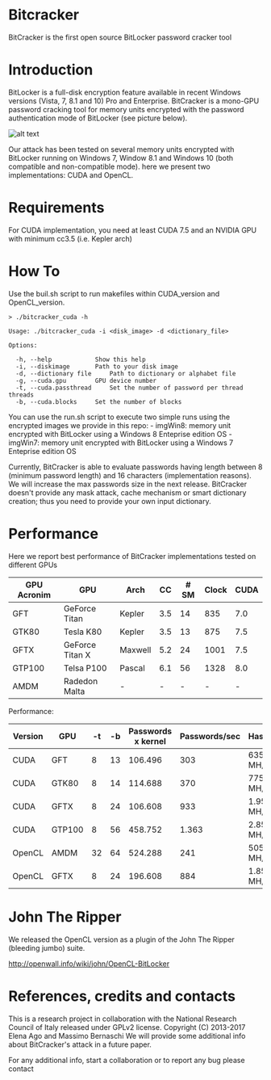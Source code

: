 Bitcracker
========

BitCracker is the first open source BitLocker password cracker tool

Introduction
===

BitLocker is a full-disk encryption feature available in recent Windows versions (Vista, 7, 8.1 and 10) Pro and Enterprise.
BitCracker is a mono-GPU password cracking tool for memory units encrypted with the password authentication mode of BitLocker (see picture below).

![alt text](http://openwall.info/wiki/_media/john/bitcracker_img1.png)

Our attack has been tested on several memory units encrypted with BitLocker running on Windows 7, Window 8.1 and Windows 10 (both compatible and non-compatible mode).
here we present two implementations: CUDA and OpenCL.

Requirements
===

For CUDA implementation, you need at least CUDA 7.5 and an NVIDIA GPU with minimum cc3.5 (i.e. Kepler arch) 

How To
===

Use the buil.sh script to run makefiles within CUDA_version and OpenCL_version.

```
> ./bitcracker_cuda -h

Usage: ./bitcracker_cuda -i <disk_image> -d <dictionary_file>

Options:

  -h, --help			Show this help
  -i, --diskimage		Path to your disk image
  -d, --dictionary file		Path to dictionary or alphabet file
  -g, --cuda.gpu		GPU device number
  -t, --cuda.passthread		Set the number of password per thread threads
  -b, --cuda.blocks		Set the number of blocks
```

You can use the run.sh script to execute two simple runs using the encrypted images we provide in this repo:
	- imgWin8: memory unit encrypted with BitLocker using a Windows 8 Enteprise edition OS
	- imgWin7: memory unit encrypted with BitLocker using a Windows 7 Enteprise edition OS

Currently, BitCracker is able to evaluate passwords having length  between 8 (minimum password length) and 16 characters (implementation reasons). We will increase the max passwords size in the next release.
BitCracker doesn't provide any mask attack, cache mechanism or smart dictionary creation; thus you need to provide your own input dictionary.


Performance
===

Here we report best performance of BitCracker implementations tested on different GPUs

| GPU Acronim  |       GPU       | Arch    | CC  | # SM | Clock  | CUDA |
| ------------ | --------------- | ------- | --- | ---- | ------ | ---- |
| GFT          | GeForce Titan   | Kepler  | 3.5 | 14   | 835    | 7.0  |
| GTK80        | Tesla K80       | Kepler  | 3.5 | 13   | 875    | 7.5  |
| GFTX         | GeForce Titan X | Maxwell | 5.2 | 24   | 1001   | 7.5  |
| GTP100       | Telsa P100      | Pascal  | 6.1 | 56   | 1328   | 8.0  |
| AMDM         | Radedon Malta   | -       | -   | -    | -      | -    |

Performance:

| Version  | GPU    | -t  | -b | Passwords x kernel | Passwords/sec | Hash/sec   |
| -------- | ------ | --- | -- | ------------------ | ------------- | ---------- |
| CUDA     | GFT    | 8   | 13 | 106.496            | 303           | 635 MH/s   |
| CUDA     | GTK80  | 8   | 14 | 114.688            | 370           | 775 MH/s   |
| CUDA     | GFTX   | 8   | 24 | 106.608            | 933           | 1.957 MH/s |
| CUDA     | GTP100 | 8   | 56 | 458.752            | 1.363         | 2.858 MH/s |
| OpenCL   | AMDM   | 32  | 64 | 524.288            | 241           | 505 MH/s   |
| OpenCL   | GFTX   | 8   | 24 | 196.608            | 884           | 1.853 MH/s |

John The Ripper
===

We released the OpenCL version as a plugin of the John The Ripper (bleeding jumbo) suite.

http://openwall.info/wiki/john/OpenCL-BitLocker


References, credits and contacts
===


This is a research project in collaboration with the National Research Council of Italy released under GPLv2 license.
Copyright (C) 2013-2017  Elena Ago <elena dot ago at gmail dot com> and Massimo Bernaschi <massimo dot bernaschi at gmail dot com>
We will provide some additional info about BitCracker's attack in a future paper.

For any additional info, start a collaboration or to report any bug please contact <elena dot ago at gmail dot com>

